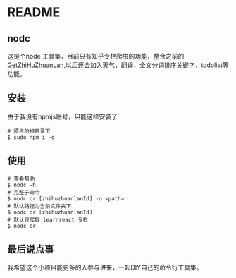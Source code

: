 # README

## nodc

这是个node 工具集，目前只有知乎专栏爬虫的功能，整合之前的 [GetZhiHuZhuanLan](https://github.com/bubao/GetZhiHuZhuanLan),以后还会加入天气，翻译，全文分词排序关键字，todolist等功能。

## 安装

由于我没有npmjs账号，只能这样安装了
```shell
# 项目的根目录下
$ sudo npm i -g
```

## 使用

```shell
# 查看帮助
$ nodc -h
# 完整子命令
$ nodc cr [zhihuzhuanlanId] -o <path> 
# 默认路径为当前文件夹下
$ nodc cr [zhihuzhuanlanId]
# 默认只爬取 learnreact 专栏
$ nodc cr
```

## 最后说点事

我希望这个小项目能更多的人参与进来，一起DIY自己的命令行工具集。